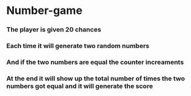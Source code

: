 # Number-game
### The player is given 20 chances
### Each time it will generate two random numbers
### And if the two numbers are equal the counter increaments
### At the end it will show up the total number of times the two numbers got equal and it will generate the score
